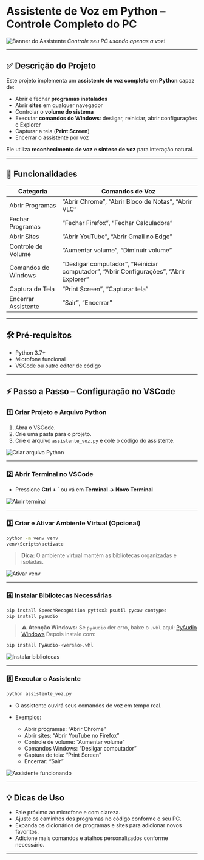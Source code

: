 # Assistente de Voz em Python – Controle Completo do PC

![Banner do Assistente](imagens/banner_assistente.png)
*Controle seu PC usando apenas a voz!*

---

## ✅ Descrição do Projeto

Este projeto implementa um **assistente de voz completo em Python** capaz de:

* Abrir e fechar **programas instalados**
* Abrir **sites** em qualquer navegador
* Controlar o **volume do sistema**
* Executar **comandos do Windows**: desligar, reiniciar, abrir configurações e Explorer
* Capturar a tela (**Print Screen**)
* Encerrar o assistente por voz

Ele utiliza **reconhecimento de voz** e **síntese de voz** para interação natural.

---

## 🎯 Funcionalidades

| Categoria           | Comandos de Voz                                                                        |
| ------------------- | -------------------------------------------------------------------------------------- |
| Abrir Programas     | “Abrir Chrome”, “Abrir Bloco de Notas”, “Abrir VLC”                                    |
| Fechar Programas    | “Fechar Firefox”, “Fechar Calculadora”                                                 |
| Abrir Sites         | “Abrir YouTube”, “Abrir Gmail no Edge”                                                 |
| Controle de Volume  | “Aumentar volume”, “Diminuir volume”                                                   |
| Comandos do Windows | “Desligar computador”, “Reiniciar computador”, “Abrir Configurações”, “Abrir Explorer” |
| Captura de Tela     | “Print Screen”, “Capturar tela”                                                        |
| Encerrar Assistente | “Sair”, “Encerrar”                                                                     |

---

## 🛠 Pré-requisitos

* Python 3.7+
* Microfone funcional
* VSCode ou outro editor de código

---

## ⚡ Passo a Passo – Configuração no VSCode

### 1️⃣ Criar Projeto e Arquivo Python

1. Abra o VSCode.
2. Crie uma pasta para o projeto.
3. Crie o arquivo `assistente_voz.py` e cole o código do assistente.

![Criar arquivo Python](imagens/criar_arquivo.png)

---

### 2️⃣ Abrir Terminal no VSCode

* Pressione **Ctrl + \`** ou vá em **Terminal → Novo Terminal**

![Abrir terminal](imagens/terminal_vscode.png)

---

### 3️⃣ Criar e Ativar Ambiente Virtual (Opcional)

```bash
python -m venv venv
venv\Scripts\activate
```

> **Dica:** O ambiente virtual mantém as bibliotecas organizadas e isoladas.

![Ativar venv](imagens/ativar_venv.png)

---

### 4️⃣ Instalar Bibliotecas Necessárias

```bash
pip install SpeechRecognition pyttsx3 psutil pycaw comtypes
pip install pyaudio
```

> ⚠️ **Atenção Windows:** Se `pyaudio` der erro, baixe o `.whl` aqui: [PyAudio Windows](https://www.lfd.uci.edu/~gohlke/pythonlibs/#pyaudio)
> Depois instale com:

```bash
pip install PyAudio‑<versão>.whl
```

![Instalar bibliotecas](imagens/instalar_bibliotecas.png)

---

### 5️⃣ Executar o Assistente

```bash
python assistente_voz.py
```

* O assistente ouvirá seus comandos de voz em tempo real.
* Exemplos:

  * Abrir programas: “Abrir Chrome”
  * Abrir sites: “Abrir YouTube no Firefox”
  * Controle de volume: “Aumentar volume”
  * Comandos Windows: “Desligar computador”
  * Captura de tela: “Print Screen”
  * Encerrar: “Sair”

![Assistente funcionando](imagens/assistente_funcionando.png)

---

## 💡 Dicas de Uso

* Fale próximo ao microfone e com clareza.
* Ajuste os caminhos dos programas no código conforme o seu PC.
* Expanda os dicionários de programas e sites para adicionar novos favoritos.
* Adicione mais comandos e atalhos personalizados conforme necessário.

---


